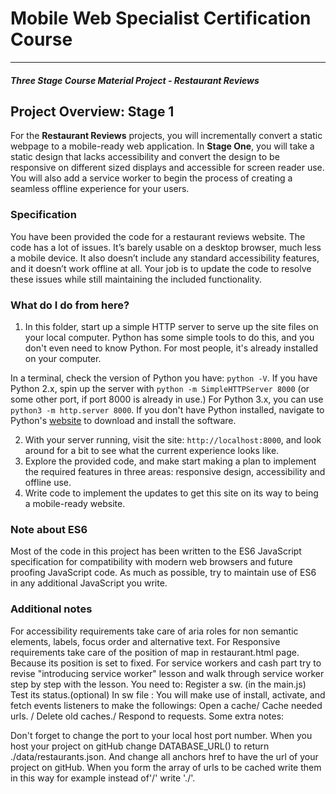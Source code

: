 # Mobile Web Specialist Certification Course
---
#### _Three Stage Course Material Project - Restaurant Reviews_

## Project Overview: Stage 1

For the **Restaurant Reviews** projects, you will incrementally convert a static webpage to a mobile-ready web application. In **Stage One**, you will take a static design that lacks accessibility and convert the design to be responsive on different sized displays and accessible for screen reader use. You will also add a service worker to begin the process of creating a seamless offline experience for your users.

### Specification

You have been provided the code for a restaurant reviews website. The code has a lot of issues. It’s barely usable on a desktop browser, much less a mobile device. It also doesn’t include any standard accessibility features, and it doesn’t work offline at all. Your job is to update the code to resolve these issues while still maintaining the included functionality.

### What do I do from here?

1. In this folder, start up a simple HTTP server to serve up the site files on your local computer. Python has some simple tools to do this, and you don't even need to know Python. For most people, it's already installed on your computer.

In a terminal, check the version of Python you have: `python -V`. If you have Python 2.x, spin up the server with `python -m SimpleHTTPServer 8000` (or some other port, if port 8000 is already in use.) For Python 3.x, you can use `python3 -m http.server 8000`. If you don't have Python installed, navigate to Python's [website](https://www.python.org/) to download and install the software.

2. With your server running, visit the site: `http://localhost:8000`, and look around for a bit to see what the current experience looks like.
3. Explore the provided code, and make start making a plan to implement the required features in three areas: responsive design, accessibility and offline use.
4. Write code to implement the updates to get this site on its way to being a mobile-ready website.

### Note about ES6

Most of the code in this project has been written to the ES6 JavaScript specification for compatibility with modern web browsers and future proofing JavaScript code. As much as possible, try to maintain use of ES6 in any additional JavaScript you write.

### Additional notes

For accessibility requirements take care of aria roles for non semantic elements, labels, focus order and alternative text.
For Responsive requirements take care of the position of map in restaurant.html page. Because its position is set to fixed.
For service workers and cash part try to revise "introducing service worker" lesson and walk through service worker step by step with the lesson. You need to: Register a sw. (in the main.js) Test its status.(optional) In sw file : You will make use of install, activate, and fetch events listeners to make the followings: Open a cache/ Cache needed urls. / Delete old caches./ Respond to requests.
Some extra notes:

Don't forget to change the port to your local host port number.
When you host your project on gitHub change DATABASE_URL() to return ./data/restaurants.json. And change all anchors href to have the url of your project on gitHub.
When you form the array of urls to be cached write them in this way for example instead of'/' write './'.
